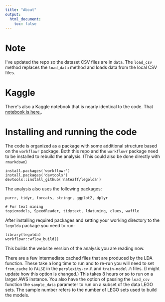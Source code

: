 ```yaml
---
title: "About"
output:
  html_document:
    toc: false
---
```


# Note 

I've updated the repo so the dataset CSV files are in `data`. The `load_csv` method replaces the `load_data` method and loads data from the local CSV files. 

# Kaggle 

There's also a Kaggle notebook that is nearly identical to the code. That [notebook is here.](https://www.kaggle.com/nateaff/finding-lego-color-themes-with-topic-models). 

# Installing and running the code 

The code is organized as a package with some additional structure based on the `workflowr` package. Both this repo and the `workflowr` package need to be installed to rebuild the analysis. (This could also be done directly with `rmarkdown`)

```
install.packages('workflowr')
install.packages('devtools')
devtools::install_github('nateaff/legolda')
```

The analysis also uses the following packages: 

```
purrr, tidyr, forcats, stringr, ggplot2, dplyr

# For text mining
topicmodels, SpeedReader, tidytext, ldatuning, clues, waffle
```

After installing required packages and setting your working directory to the `legolda` package you need to run:

```
library(legolda)
workflowr::wflow_build()
```
This builds the website version of the analysis you are reading now. 

There are a few intermediate cached files that are produced by the LDA function. These take a long time to run and to re-run you will need to set `from_cache` to `FALSE` in the `perplexity-cv.R` and `train-model.R` files. (I might update how this option is changed.) This takes 8 hours or so to run on a larger AWS instance. You also have the option of passing the `load_csv` function the `sample_data` parameter to run on a subset of the data LEGO sets. The sample number refers to the number of LEGO sets used to build the models.


